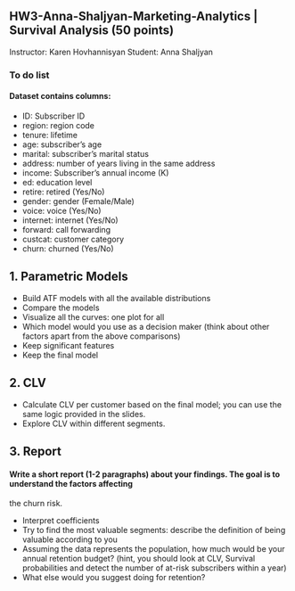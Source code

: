 ## HW3-Anna-Shaljyan-Marketing-Analytics | Survival Analysis (50 points)
 Instructor: Karen Hovhannisyan
 Student: Anna Shaljyan

### To do list 

#### Dataset contains columns:
- ID: Subscriber ID
- region: region code
- tenure: lifetime
- age: subscriber’s age
- marital: subscriber’s marital status
- address: number of years living in the same address
- income: Subscriber’s annual income (K)
- ed: education level
- retire: retired (Yes/No)
- gender: gender (Female/Male)
- voice: voice (Yes/No)
- internet: internet (Yes/No)
- forward: call forwarding
- custcat: customer category
- churn: churned (Yes/No)

## 1. Parametric Models
- Build ATF models with all the available distributions
- Compare the models
- Visualize all the curves: one plot for all
- Which model would you use as a decision maker (think about other factors apart from the above
comparisons)
- Keep significant features
- Keep the final model

## 2. CLV
- Calculate CLV per customer based on the final model; you can use the same logic provided in the slides.
- Explore CLV within different segments.

## 3. Report
#### Write a short report (1-2 paragraphs) about your findings. The goal is to understand the factors affecting
the churn risk.
-  Interpret coefficients
- Try to find the most valuable segments: describe the definition of being valuable according to you
- Assuming the data represents the population, how much would be your annual retention budget? (hint,
you should look at CLV, Survival probabilities and detect the number of at-risk subscribers within a
year)
- What else would you suggest doing for retention?

